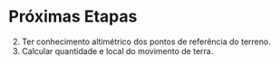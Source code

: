 # Próximas Etapas

2. Ter conhecimento altimétrico dos pontos de referência do terreno.
3. Calcular quantidade e local do movimento de terra.
